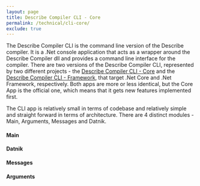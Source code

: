 ```yaml
---
layout: page
title: Describe Compiler CLI - Core
permalink: /technical/cli-core/
exclude: true
---
```

The Describe Compiler CLI is the command line version of the Describe compiler. It is a .Net console application that acts as a wrapper around the Describe Compiler dll and provides a command line interface for the compiler. There are two versions of the Describe Compiler CLI, represented by two different projects - the [Describe Compiler CLI - Core](/DescribeDocumentation/technical/cli-core) and the [Describe Compiler CLI - Framework](/DescribeDocumentation/technical/cli-framework), that target .Net Core and .Net Framework, respectively. Both apps are more or less identical, but the Core App is the official one, which means that it gets new features implemented first.

The CLI app is relatively small in terms of codebase and relatively simple and straight forward in terms of architecture.
There are 4 distinct modules - Main, Arguments, Messages and Datnik.

#### Main
#### Datnik
#### Messages
#### Arguments
